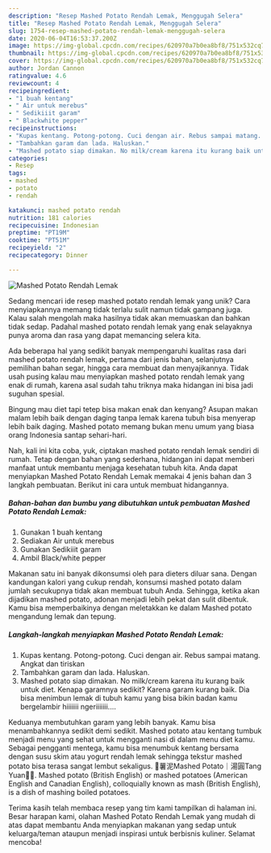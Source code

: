 ```yaml
---
description: "Resep Mashed Potato Rendah Lemak, Menggugah Selera"
title: "Resep Mashed Potato Rendah Lemak, Menggugah Selera"
slug: 1754-resep-mashed-potato-rendah-lemak-menggugah-selera
date: 2020-06-04T16:53:37.200Z
image: https://img-global.cpcdn.com/recipes/620970a7b0ea8bf8/751x532cq70/mashed-potato-rendah-lemak-foto-resep-utama.jpg
thumbnail: https://img-global.cpcdn.com/recipes/620970a7b0ea8bf8/751x532cq70/mashed-potato-rendah-lemak-foto-resep-utama.jpg
cover: https://img-global.cpcdn.com/recipes/620970a7b0ea8bf8/751x532cq70/mashed-potato-rendah-lemak-foto-resep-utama.jpg
author: Jordan Cannon
ratingvalue: 4.6
reviewcount: 4
recipeingredient:
- "1 buah kentang"
- " Air untuk merebus"
- " Sedikiiit garam"
- " Blackwhite pepper"
recipeinstructions:
- "Kupas kentang. Potong-potong. Cuci dengan air. Rebus sampai matang. Angkat dan tiriskan"
- "Tambahkan garam dan lada. Haluskan."
- "Mashed potato siap dimakan. No milk/cream karena itu kurang baik untuk diet. Kenapa garamnya sedikit? Karena garam kurang baik. Dia bisa menimbun lemak di tubuh kamu yang bisa bikin badan kamu bergelambir hiiiiiii ngeriiiiiii...."
categories:
- Resep
tags:
- mashed
- potato
- rendah

katakunci: mashed potato rendah 
nutrition: 181 calories
recipecuisine: Indonesian
preptime: "PT19M"
cooktime: "PT51M"
recipeyield: "2"
recipecategory: Dinner

---
```



![Mashed Potato Rendah Lemak](https://img-global.cpcdn.com/recipes/620970a7b0ea8bf8/751x532cq70/mashed-potato-rendah-lemak-foto-resep-utama.jpg)

Sedang mencari ide resep mashed potato rendah lemak yang unik? Cara menyiapkannya memang tidak terlalu sulit namun tidak gampang juga. Kalau salah mengolah maka hasilnya tidak akan memuaskan dan bahkan tidak sedap. Padahal mashed potato rendah lemak yang enak selayaknya punya aroma dan rasa yang dapat memancing selera kita.

Ada beberapa hal yang sedikit banyak mempengaruhi kualitas rasa dari mashed potato rendah lemak, pertama dari jenis bahan, selanjutnya pemilihan bahan segar, hingga cara membuat dan menyajikannya. Tidak usah pusing kalau mau menyiapkan mashed potato rendah lemak yang enak di rumah, karena asal sudah tahu triknya maka hidangan ini bisa jadi suguhan spesial.

Bingung mau diet tapi tetep bisa makan enak dan kenyang? Asupan makan malam lebih baik dengan daging tanpa lemak karena tubuh bisa menyerap lebih baik daging. Mashed potato memang bukan menu umum yang biasa orang Indonesia santap sehari-hari.


Nah, kali ini kita coba, yuk, ciptakan mashed potato rendah lemak sendiri di rumah. Tetap dengan bahan yang sederhana, hidangan ini dapat memberi manfaat untuk membantu menjaga kesehatan tubuh kita. Anda dapat menyiapkan Mashed Potato Rendah Lemak memakai 4 jenis bahan dan 3 langkah pembuatan. Berikut ini cara untuk membuat hidangannya.

<!--inarticleads1-->

##### Bahan-bahan dan bumbu yang dibutuhkan untuk pembuatan Mashed Potato Rendah Lemak:

1. Gunakan 1 buah kentang
1. Sediakan  Air untuk merebus
1. Gunakan  Sedikiiit garam
1. Ambil  Black/white pepper


Makanan satu ini banyak dikonsumsi oleh para dieters diluar sana. Dengan kandungan kalori yang cukup rendah, konsumsi mashed potato dalam jumlah secukupnya tidak akan membuat tubuh Anda. Sehingga, ketika akan dijadikan mashed potato, adonan menjadi lebih pekat dan sulit dibentuk. Kamu bisa memperbaikinya dengan meletakkan ke dalam Mashed potato mengandung lemak dan tepung. 

<!--inarticleads2-->

##### Langkah-langkah menyiapkan Mashed Potato Rendah Lemak:

1. Kupas kentang. Potong-potong. Cuci dengan air. Rebus sampai matang. Angkat dan tiriskan
1. Tambahkan garam dan lada. Haluskan.
1. Mashed potato siap dimakan. No milk/cream karena itu kurang baik untuk diet. Kenapa garamnya sedikit? Karena garam kurang baik. Dia bisa menimbun lemak di tubuh kamu yang bisa bikin badan kamu bergelambir hiiiiiii ngeriiiiiii....


Keduanya membutuhkan garam yang lebih banyak. Kamu bisa menambahkannya sedikit demi sedikit. Mashed potato atau kentang tumbuk menjadi menu yang sehat untuk mengganti nasi di dalam menu diet kamu. Sebagai pengganti mentega, kamu bisa menumbuk kentang bersama dengan susu skim atau yogurt rendah lemak sehingga tekstur mashed potato bisa terasa sangat lembut sekaligus. 💛薯泥Mashed Potato｜湯圓Tang Yuan🐹💕. Mashed potato (British English) or mashed potatoes (American English and Canadian English), colloquially known as mash (British English), is a dish of mashing boiled potatoes. 

Terima kasih telah membaca resep yang tim kami tampilkan di halaman ini. Besar harapan kami, olahan Mashed Potato Rendah Lemak yang mudah di atas dapat membantu Anda menyiapkan makanan yang sedap untuk keluarga/teman ataupun menjadi inspirasi untuk berbisnis kuliner. Selamat mencoba!

